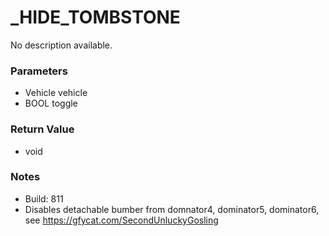 # _HIDE_TOMBSTONE

No description available.

### Parameters
* Vehicle vehicle
* BOOL toggle

### Return Value
* void

### Notes
* Build: 811
* Disables detachable bumber from domnator4, dominator5, dominator6, see https://gfycat.com/SecondUnluckyGosling

